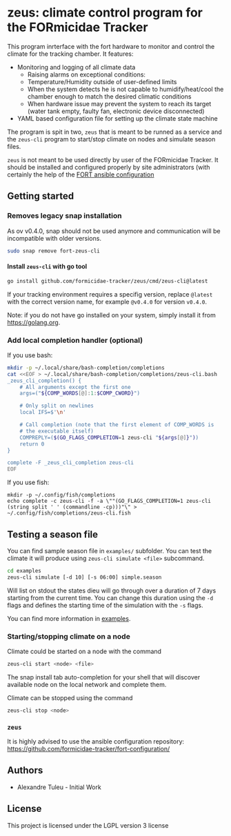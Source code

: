 # zeus: climate control program for the FORmicidae Tracker

This program inrterface with the fort hardware to monitor and control
the climate for the tracking chamber. It features:

* Monitoring and logging of all climate data
  * Raising alarms on exceptional conditions:
  * Temperature/Humidity outside of user-defined limits
  * When the system detects he is not capable to humidify/heat/cool
    the chamber enough to match the desired climatic conditions
  * When hardware issue may prevent the system to reach its target
    (water tank empty, faulty fan, electronic device disconnected)
* YAML based configuration file for setting up the climate state
  machine


The program is spit in two, `zeus` that is meant to be runned as a
service and the `zeus-cli` program to start/stop climate on nodes and
simulate season files.

`zeus` is not meant to be used directly by user of the FORmicidae
Tracker. It should be installed and configured properly by site
administrators (with certainly the help of the [FORT ansible
configuration](https://github.com/formicidae-tracker/fort-configuration)

## Getting started

### Removes legacy snap installation

As ov v0.4.0, snap should not be used anymore and communication will
be incompatible with older versions.

``` bash
sudo snap remove fort-zeus-cli
```

#### Install `zeus-cli` with go tool

```bash
go install github.com/formicidae-tracker/zeus/cmd/zeus-cli@latest
```

If your tracking environment requires a specifig version, replace
`@latest` with the correct version name, for example `@v0.4.0` for
version `v0.4.0`.

Note: if you do not have go installed on your system, simply install
it from https://golang.org.

### Add local completion handler (optional)

If you use bash:

```bash
mkdir -p ~/.local/share/bash-completion/completions
cat <<EOF > ~/.local/share/bash-completion/completions/zeus-cli.bash
_zeus_cli_completion() {
    # All arguments except the first one
    args=("${COMP_WORDS[@]:1:$COMP_CWORD}")

    # Only split on newlines
    local IFS=$'\n'

    # Call completion (note that the first element of COMP_WORDS is
    # the executable itself)
    COMPREPLY=($(GO_FLAGS_COMPLETION=1 zeus-cli "${args[@]}"))
    return 0
}

complete -F _zeus_cli_completion zeus-cli
EOF
```

If you use fish:

```fish
mkdir -p ~/.config/fish/completions
echo complete -c zeus-cli -f -a \""(GO_FLAGS_COMPLETION=1 zeus-cli (string split ' ' (commandline -cp)))"\" > ~/.config/fish/completions/zeus-cli.fish
```

## Testing a season file

You can find sample season file in `examples/` subfolder. You can test
the climate it will produce using `zeus-cli simulate <file>` subcommand.

``` bash
cd examples
zeus-cli simulate [-d 10] [-s 06:00] simple.season
```

Will list on stdout the states dieu will go through over a duration of
7 days starting from the current time. You can change this duration
using the `-d` flags and defines the starting time of the simulation
with the `-s` flags.


You can find more information in
[examples](/examples/list.md).

### Starting/stopping climate on a node

Climate could be started on a node with the command

``` bash
zeus-cli start <node> <file>
```

The snap install tab auto-completion for your shell that will discover
available node on the local network and complete them.

Climate can be stopped using the command

``` bash
zeus-cli stop <node>
```

### `zeus`

It is highly advised to use the ansible configuration repository:
https://github.com/formicidae-tracker/fort-configuration/


## Authors

  * Alexandre Tuleu - Initial Work

## License

This project is licensed under the LGPL version 3 license
